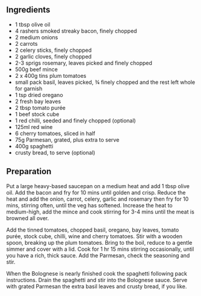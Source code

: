 
## Ingredients

- 1 tbsp olive oil
- 4 rashers smoked streaky bacon, finely chopped
- 2 medium onions
- 2 carrots
- 2 celery sticks, finely chopped
- 2 garlic cloves, finely chopped
- 2-3 sprigs rosemary, leaves picked and finely chopped
- 500g beef mince
- 2 x 400g tins plum tomatoes
- small pack basil, leaves picked, ¾ finely chopped and the rest left whole for garnish
- 1 tsp dried oregano
- 2 fresh bay leaves
- 2 tbsp tomato purée
- 1 beef stock cube
- 1 red chilli, seeded and finely chopped (optional)
- 125ml red wine
- 6 cherry tomatoes, sliced in half
- 75g Parmesan, grated, plus extra to serve
- 400g spaghetti
- crusty bread, to serve (optional)

## Preparation

Put a large heavy-based saucepan on a medium heat and add 1 tbsp olive oil. Add the bacon and fry for 10 mins until golden and crisp. Reduce the heat and add the onion, carrot, celery, garlic and rosemary then fry for 10 mins, stirring often, until the veg has softened. Increase the heat to medium-high, add the mince and cook stirring for 3-4 mins until the meat is browned all over.

Add the tinned tomatoes, chopped basil, oregano, bay leaves, tomato purée, stock cube, chilli, wine and cherry tomatoes. Stir with a wooden spoon, breaking up the plum tomatoes. Bring to the boil, reduce to a gentle simmer and cover with a lid. Cook for 1 hr 15 mins stirring occasionally, until you have a rich, thick sauce. Add the Parmesan, check the seasoning and stir.

When the Bolognese is nearly finished cook the spaghetti following pack instructions. Drain the spaghetti and stir into the Bolognese sauce. Serve with grated Parmesan the extra basil leaves and crusty bread, if you like.
